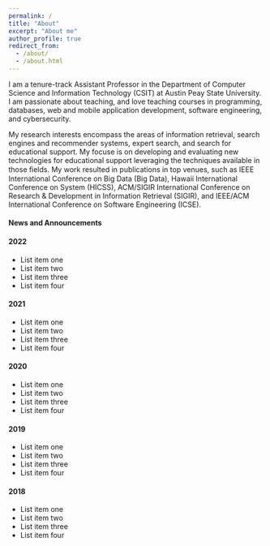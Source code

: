 ```yaml
---
permalink: /
title: "About"
excerpt: "About me"
author_profile: true
redirect_from: 
  - /about/
  - /about.html
---
```

I am a tenure-track Assistant Professor in the Department of Computer Science and Information Technology (CSIT) at Austin Peay State University. I am passionate about teaching, and love teaching courses in programming, databases, web and mobile application development, software engineering, and  cybersecurity.

My research interests encompass the areas of information retrieval, search engines and recommender systems, expert search, and search for educational support. My focuse is on developing and evaluating new technologies for educational support leveraging the techniques available in those ﬁelds. My work resulted in publications in top venues, such as IEEE International Conference on Big Data (Big Data), Hawaii International Conference on System (HICSS), ACM/SIGIR International Conference on Research & Development in Information Retrieval (SIGIR), and IEEE/ACM International Conference on Software Engineering (ICSE). 



#### News and Announcements

#### 2022
  * List item one    
  * List item two
  * List item three
  * List item four
#### 2021
  * List item one    
  * List item two
  * List item three
  * List item four
#### 2020
  * List item one    
  * List item two
  * List item three
  * List item four
#### 2019
  * List item one    
  * List item two
  * List item three
  * List item four
#### 2018
  * List item one    
  * List item two
  * List item three
  * List item four
